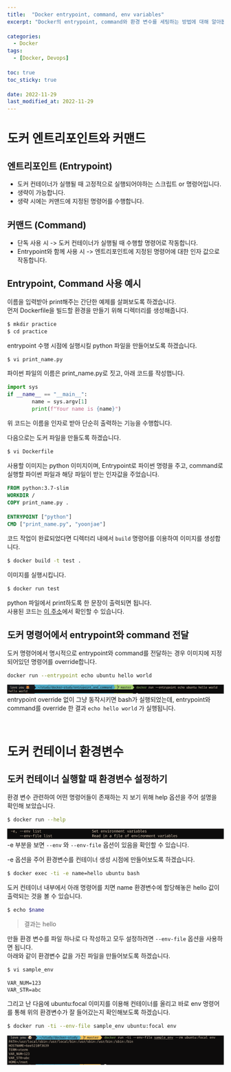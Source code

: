 ```yaml
---
title:  "Docker entrypoint, command, env variables"
excerpt: "Docker의 entrypoint, command와 환경 변수를 세팅하는 방법에 대해 알아봅니다.  "

categories:
  - Docker
tags:
  - [Docker, Devops]

toc: true
toc_sticky: true
 
date: 2022-11-29
last_modified_at: 2022-11-29
---
```


# 도커 엔트리포인트와 커맨드  
## 엔트리포인트 (Entrypoint)
- 도커 컨테이너가 실행될 때 고정적으로 실행되어야하는 스크립트 or 명령어입니다.  
- 생략이 가능합니다.  
- 생략 시에는 커맨드에 지정된 명령어를 수행합니다.  

## 커맨드 (Command)
- 단독 사용 시 -> 도커 컨테이너가 실행될 때 수행할 명령어로 작동합니다.    
- Entrypoint와 함께 사용 시 -> 엔트리포인트에 지정된 명령어에 대한 인자 값으로 작동합니다.  

## Entrypoint, Command 사용 예시
이름을 입력받아 print해주는 간단한 예제를 살펴보도록 하겠습니다.  
먼저 Dockerfile을 빌드할 환경을 만들기 위해 디렉터리를 생성해줍니다.  
```sh
$ mkdir practice
$ cd practice
```

entrypoint 수행 시점에 실행시킬 python 파일을 만들어보도록 하겠습니다.  
```sh
$ vi print_name.py
```
파이썬 파일의 이름은 print_name.py로 짓고, 아래 코드를 작성햅니다.  
```python
import sys
if __name__ == "__main__":
        name = sys.argv[1]
        print(f"Your name is {name}")
```
위 코드는 이름을 인자로 받아 단순히 출력하는 기능을 수행합니다.  

다음으로는 도커 파일을 만들도록 하겠습니다.  
```sh
$ vi Dockerfile
```
사용할 이미지는 python 이미지이며, Entrypoint로 파이썬 명령을 주고, command로 실행할 파이썬 파일과 해당 파일이 받는 인자값을 주었습니다.  
```Dockerfile
FROM python:3.7-slim
WORKDIR /
COPY print_name.py .

ENTRYPOINT ["python"]
CMD ["print_name.py", "yoonjae"]
```

코드 작업이 완료되었다면 디렉터리 내에서 `build` 명령어를 이용하여 이미지를 생성합니다.  
```sh
$ docker build -t test .
```
이미지를 실행시킵니다.  
```sh
$ docker run test
```
python 파일에서 print하도록 한 문장이 출력되면 됩니다.  
사용된 코드는 [이 주소](https://github.com/yunyun3599/DockerStudy/tree/master/entrypoint_and_command)에서 확인할 수 있습니다.  

## 도커 명령어에서 entrypoint와 command 전달  
도커 명령어에서 명시적으로 entrypoint와 command를 전달하는 경우 이미지에 지정되어있던 명령어를 override합니다.  

```sh
docker run --entrypoint echo ubuntu hello world
```
![](/assets/img/2022-11-25-docker_entrypoint_command/docker_run_entrypoint_option_override.png)
entrypoint override 없이 그냥 동작시키면 bash가 실행되었는데, entrypoint와 command를 override 한 결과 `echo hello world` 가 실행됩니다.  

<br>

# 도커 컨테이너 환경변수  
## 도커 컨테이너 실행할 때 환경변수 설정하기  
환경 변수 관련하여 어떤 명령어들이 존재하는 지 보기 위해 help 옵션을 주어 설명을 확인해 보았습니다.  
```sh
$ docker run --help
```
![](/assets/img/2022-11-25-docker_container_environment_variable/docker_run_help.png)
-e 부분을 보면 `--env` 와 `--env-file` 옵션이 있음을 확인할 수 있습니다. 

-e 옵션을 주어 환경변수를 컨테이너 생성 시점에 만들어보도록 하겠습니다.  
```sh
$ docker exec -ti -e name=hello ubuntu bash
```
도커 컨테이너 내부에서 아래 명령어를 치면 name 환경변수에 할당해놓은 hello 값이 출력되는 것을 볼 수 있습니다.  
```sh
$ echo $name
```
> 결과는 hello

만들 환경 변수를 파일 하나로 다 작성하고 모두 설정하려면 `--env-file` 옵션을 사용하면 됩니다.  
아래와 같이 환경변수 값을 가진 파일을 만들어보도록 하겠습니다.  
```sh
$ vi sample_env
```
```
VAR_NUM=123
VAR_STR=abc
```
그리고 난 다음에 ubuntu:focal 이미지를 이용해 컨테이너를 올리고 바로 env 명령어를 통해 위의 환경변수가 잘 들어갔는지 확인해보도록 하겠습니다.  
```sh
$ docker run -ti --env-file sample_env ubuntu:focal env
```
![](/assets/img/2022-11-25-docker_container_environment_variable/2022-11-29-env_file.png)

